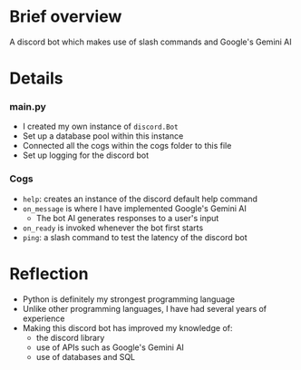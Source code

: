 # Brief overview
A discord bot which makes use of slash commands and Google's Gemini AI

# Details

<h3>
  main.py
</h3>

- I created my own instance of `discord.Bot`
- Set up a database pool within this instance
- Connected all the cogs within the cogs folder to this file
- Set up logging for the discord bot

<h3>
  Cogs
</h3>

- `help`: creates an instance of the discord default help command
- `on_message` is where I have implemented Google's Gemini AI
  - The bot AI generates responses to a user's input
- `on_ready` is invoked whenever the bot first starts
- `ping`: a slash command to test the latency of the discord bot

# Reflection
- Python is definitely my strongest programming language
- Unlike other programming languages, I have had several years of experience
- Making this discord bot has improved my knowledge of:
  - the discord library
  - use of APIs such as Google's Gemini AI
  - use of databases and SQL
